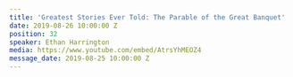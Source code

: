 ```yaml
---
title: 'Greatest Stories Ever Told: The Parable of the Great Banquet'
date: 2019-08-26 10:00:00 Z
position: 32
speaker: Ethan Harrington
media: https://www.youtube.com/embed/AtrsYhMEOZ4
message_date: 2019-08-25 10:00:00 Z
---
```


